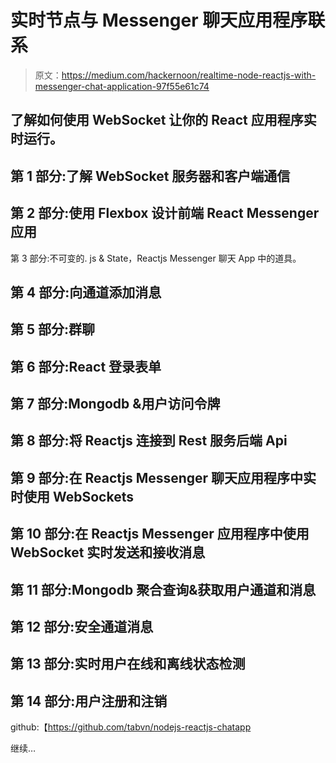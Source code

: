 # 实时节点与 Messenger 聊天应用程序联系

> 原文：<https://medium.com/hackernoon/realtime-node-reactjs-with-messenger-chat-application-97f55e61c74>

## 了解如何使用 WebSocket 让你的 React 应用程序实时运行。

## 第 1 部分:了解 WebSocket 服务器和客户端通信

## 第 2 部分:使用 Flexbox 设计前端 React Messenger 应用

第 3 部分:不可变的. js & State，Reactjs Messenger 聊天 App 中的道具。

## 第 4 部分:向通道添加消息

## 第 5 部分:群聊

## 第 6 部分:React 登录表单

## 第 7 部分:Mongodb &用户访问令牌

## 第 8 部分:将 Reactjs 连接到 Rest 服务后端 Api

## 第 9 部分:在 Reactjs Messenger 聊天应用程序中实时使用 WebSockets

## 第 10 部分:在 Reactjs Messenger 应用程序中使用 WebSocket 实时发送和接收消息

## 第 11 部分:Mongodb 聚合查询&获取用户通道和消息

## 第 12 部分:安全通道消息

## 第 13 部分:实时用户在线和离线状态检测

## 第 14 部分:用户注册和注销

github:【https://github.com/tabvn/nodejs-reactjs-chatapp 

继续…